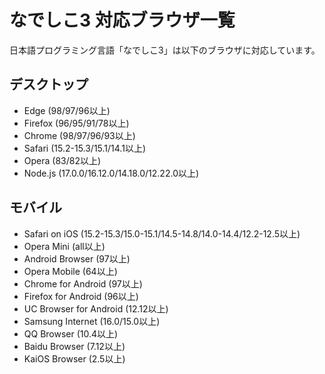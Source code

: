 # なでしこ3 対応ブラウザ一覧

日本語プログラミング言語「なでしこ3」は以下のブラウザに対応しています。

## デスクトップ

- Edge (98/97/96以上)
- Firefox (96/95/91/78以上)
- Chrome (98/97/96/93以上)
- Safari (15.2-15.3/15.1/14.1以上)
- Opera (83/82以上)
- Node.js (17.0.0/16.12.0/14.18.0/12.22.0以上)

## モバイル

- Safari on iOS (15.2-15.3/15.0-15.1/14.5-14.8/14.0-14.4/12.2-12.5以上)
- Opera Mini (all以上)
- Android Browser (97以上)
- Opera Mobile (64以上)
- Chrome for Android (97以上)
- Firefox for Android (96以上)
- UC Browser for Android (12.12以上)
- Samsung Internet (16.0/15.0以上)
- QQ Browser (10.4以上)
- Baidu Browser (7.12以上)
- KaiOS Browser (2.5以上)

